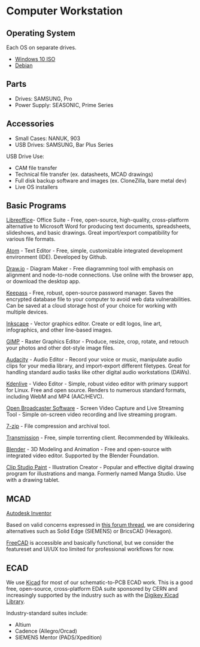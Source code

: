 # Computer Workstation

## Operating System

Each OS on separate drives.

* [Windows 10 ISO](https://www.microsoft.com/en-ca/software-download/windows10ISO)
* [Debian](https://www.debian.org/)

## Parts

* Drives: SAMSUNG, Pro
* Power Supply: SEASONIC, Prime Series

## Accessories

* Small Cases: NANUK, 903
* USB Drives: SAMSUNG, Bar Plus Series

USB Drive Use:

* CAM file transfer
* Technical file transfer (ex. datasheets, MCAD drawings)
* Full disk backup software and images (ex. CloneZilla, bare metal dev)
* Live OS installers

## Basic Programs

[Libreoffice](https://www.libreoffice.org/)- Office Suite - Free, open-source, high-quality, cross-platform alternative to Microsoft Word for producing text documents, spreadsheets, slideshows, and basic drawings. Great import/export compatibility for various file formats.

[Atom](https://atom.io/) - Text Editor - Free, simple, customizable integrated development environment (IDE). Developed by Github.

[Draw.io](https://about.draw.io/) - Diagram Maker - Free diagramming tool with emphasis on alignment and node-to-node connections. Use online with the browser app, or download the desktop app.

[Keepass](https://keepass.info) - Free, robust, open-source password manager. Saves the encrypted database file to your computer to avoid web data vulnerabilities. Can be saved at a cloud storage host of your choice for working with multiple devices.

[Inkscape](https://inkscape.org/) - Vector graphics editor. Create or edit logos, line art, infographics, and other line-based images.

[GIMP](https://www.gimp.org/) - Raster Graphics Editor - Produce, resize, crop, rotate, and retouch your photos and other dot-style image files.

[Audacity](https://www.audacityteam.org/) - Audio Editor - Record your voice or music, manipulate audio clips for your media library, and import-export different filetypes. Great for handling standard audio tasks like other digital audio workstations (DAWs).

[Kdenlive](https://kdenlive.org) - Video Editor - Simple, robust video editor with primary support for Linux. Free and open source. Renders to numerous standard formats, including WebM and MP4 (AAC/HEVC).

[Open Broadcaster Software](https://obsproject.com/) - Screen Video Capture and Live Streaming Tool - Simple on-screen video recording and live streaming program.

[7-zip](http://www.7-zip.org/) - File compression and archival tool.

[Transmission](https://transmissionbt.com/download/) - Free, simple torrenting client. Recommended by Wikileaks.

[Blender](https://www.blender.org/) - 3D Modeling and Animation - Free and open-source with integrated video editor. Supported by the Blender Foundation.

[Clip Studio Paint](http://www.clipstudio.net/en) - Illustration Creator - Popular and effective digital drawing program for illustrations and manga. Formerly named Manga Studio. Use with a drawing tablet.

## MCAD

[Autodesk Inventor](https://www.autodesk.com/products/inventor/overview)

Based on valid concerns expressed in [this forum thread](https://forums.autodesk.com/t5/moving-to-subscription/buh-bye-permanent-license/td-p/6916387), we are considering alternatives such as Solid Edge (SIEMENS) or BricsCAD (Hexagon).

[FreeCAD](https://www.freecadweb.org/) is accessible and basically functional, but we consider the featureset and UI/UX too limited for professional workflows for now.

## ECAD

We use [Kicad](http://www.kicad-pcb.org/) for most of our schematic-to-PCB ECAD work. This is a good free, open-source, cross-platform EDA suite sponsored by CERN and increasingly supported by the industry such as with the [Digikey Kicad Library](https://www.digikey.ca/en/resources/design-tools/kicad).

Industry-standard suites include:

* Altium
* Cadence (Allegro/Orcad)
* SIEMENS Mentor (PADS/Xpedition)


